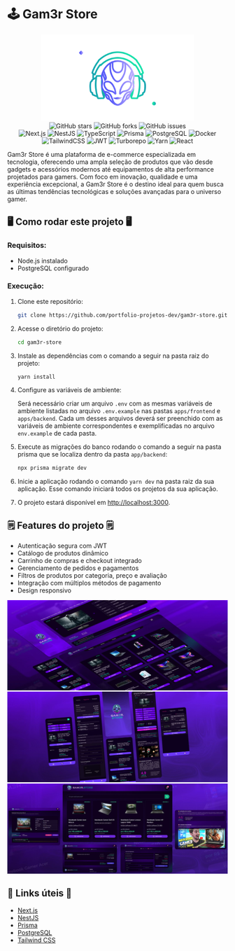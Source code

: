 # 🕹️ Gam3r Store

<div align="center">
<img src="https://github.com/GabrielTh58/gam3r.store/blob/main/.gitassets/capa.png" width="350" />

<div data-badges>
    <img src="https://img.shields.io/github/stars/portfolio-projetos-dev/gam3r-store?style=for-the-badge" alt="GitHub stars" />
    <img src="https://img.shields.io/github/forks/portfolio-projetos-dev/gam3r-store?style=for-the-badge" alt="GitHub forks" />
    <img src="https://img.shields.io/github/issues/portfolio-projetos-dev/gam3r-store?style=for-the-badge" alt="GitHub issues" />
</div>

<div data-badges>
    <img src="https://img.shields.io/badge/next.js-%23000000.svg?style=for-the-badge&logo=nextdotjs&logoColor=white" alt="Next.js" />
    <img src="https://img.shields.io/badge/nestjs-%23E0234E.svg?style=for-the-badge&logo=nestjs&logoColor=white" alt="NestJS" />
    <img src="https://img.shields.io/badge/typescript-%23007ACC.svg?style=for-the-badge&logo=typescript&logoColor=white" alt="TypeScript" />
    <img src="https://img.shields.io/badge/prisma-%232D3748.svg?style=for-the-badge&logo=prisma&logoColor=white" alt="Prisma" />
    <img src="https://img.shields.io/badge/postgresql-%23316192.svg?style=for-the-badge&logo=postgresql&logoColor=white" alt="PostgreSQL" />
    <img src="https://img.shields.io/badge/docker-%230db7ed.svg?style=for-the-badge&logo=docker&logoColor=white" alt="Docker" />
    <img src="https://img.shields.io/badge/tailwindcss-%2338B2AC.svg?style=for-the-badge&logo=tailwind-css&logoColor=white" alt="TailwindCSS" />
    <img src="https://img.shields.io/badge/jwt-%23323330.svg?style=for-the-badge&logo=json-web-tokens&logoColor=pink" alt="JWT" />
   <img src="https://img.shields.io/badge/turborepo-%23000000.svg?style=for-the-badge&logo=turborepo&logoColor=white" alt="Turborepo" />
   <img src="https://img.shields.io/badge/yarn-%232C8EBB.svg?style=for-the-badge&logo=yarn&logoColor=white" alt="Yarn" />
   <img src="https://img.shields.io/badge/react-%2320232a.svg?style=for-the-badge&logo=react&logoColor=%2361DAFB" alt="React" />
</div>
</div>

Gam3r Store é uma plataforma de e-commerce especializada em tecnologia, oferecendo uma ampla seleção de produtos que vão desde gadgets e acessórios modernos até equipamentos de alta performance projetados para gamers. Com foco em inovação, qualidade e uma experiência excepcional, a Gam3r Store é o destino ideal para quem busca as últimas tendências tecnológicas e soluções avançadas para o universo gamer.

## 🖥️ Como rodar este projeto 🖥️

### Requisitos:

- Node.js instalado
- PostgreSQL configurado

### Execução:

1. Clone este repositório:

   ```sh
   git clone https://github.com/portfolio-projetos-dev/gam3r-store.git
   ```

2. Acesse o diretório do projeto:

   ```sh
   cd gam3r-store
   ```

3. Instale as dependências com o comando a seguir na pasta raiz do projeto:

   ```sh
   yarn install
   ```

4. Configure as variáveis de ambiente:

   Será necessário criar um arquivo `.env` com as mesmas variáveis de ambiente listadas no arquivo `.env.example` nas pastas `apps/frontend` e `apps/backend`. Cada um desses arquivos deverá ser preenchido com as variáveis de ambiente correspondentes e exemplificadas no arquivo `env.example` de cada pasta.

5. Execute as migrações do banco rodando o comando a seguir na pasta prisma que se localiza dentro da pasta `app/backend`:

   ```sh
   npx prisma migrate dev
   ```

6. Inicie a aplicação rodando o comando `yarn dev` na pasta raiz da sua aplicação. Esse comando iniciará todos os projetos da sua aplicação.

7. O projeto estará disponível em [http://localhost:3000](http://localhost:3000).

## 🗒️ Features do projeto 🗒️

- Autenticação segura com JWT
- Catálogo de produtos dinâmico
- Carrinho de compras e checkout integrado
- Gerenciamento de pedidos e pagamentos
- Filtros de produtos por categoria, preço e avaliação
- Integração com múltiplos métodos de pagamento
- Design responsivo

![](https://github.com/GabrielTh58/gam3r.store/blob/main/.gitassets/2.jpg)
![](https://github.com/GabrielTh58/gam3r.store/blob/main/.gitassets/3.jpg)
![](https://github.com/GabrielTh58/gam3r.store/blob/main/.gitassets/4.jpg)

## 💎 Links úteis 💎

- [Next.js](https://nextjs.org/docs)
- [NestJS](https://docs.nestjs.com/)
- [Prisma](https://www.prisma.io/docs)
- [PostgreSQL](https://www.postgresql.org/docs/)
- [Tailwind CSS](https://tailwindcss.com/docs)

